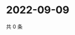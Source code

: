 # 2022-09-09

共 0 条

<!-- BEGIN WEIBO -->
<!-- 最后更新时间 Fri Sep 09 2022 07:19:22 GMT+0800 (China Standard Time) -->

<!-- END WEIBO -->
